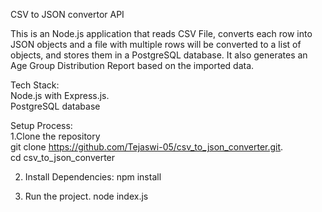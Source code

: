CSV to JSON convertor API

This is an Node.js application that reads CSV File, converts each row into JSON objects and a file with multiple rows will be converted to a list of objects, and stores them in a PostgreSQL database.
It also generates an Age Group Distribution Report based on the imported data.



Tech Stack:                                
Node.js with Express.js.            
PostgreSQL database


Setup Process:          
 1.Clone the repository               
   git clone 
   https://github.com/Tejaswi-05/csv_to_json_converter.git.            
  cd csv_to_json_converter

2. Install Dependencies:
   npm install

3. Run the project.
   node index.js
